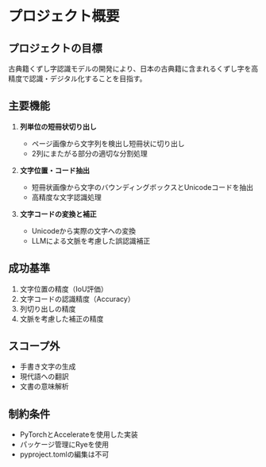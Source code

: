 # プロジェクト概要

## プロジェクトの目標
古典籍くずし字認識モデルの開発により、日本の古典籍に含まれるくずし字を高精度で認識・デジタル化することを目指す。

## 主要機能
1. **列単位の短冊状切り出し**
   - ページ画像から文字列を検出し短冊状に切り出し
   - 2列にまたがる部分の適切な分割処理

2. **文字位置・コード抽出**
   - 短冊状画像から文字のバウンディングボックスとUnicodeコードを抽出
   - 高精度な文字認識処理

3. **文字コードの変換と補正**
   - Unicodeから実際の文字への変換
   - LLMによる文脈を考慮した誤認識補正

## 成功基準
1. 文字位置の精度（IoU評価）
2. 文字コードの認識精度（Accuracy）
3. 列切り出しの精度
4. 文脈を考慮した補正の精度

## スコープ外
- 手書き文字の生成
- 現代語への翻訳
- 文書の意味解析

## 制約条件
- PyTorchとAccelerateを使用した実装
- パッケージ管理にRyeを使用
- pyproject.tomlの編集は不可